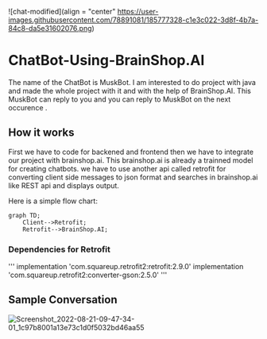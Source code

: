 ![chat-modified](align = "center" https://user-images.githubusercontent.com/78891081/185777328-c1e3c022-3d8f-4b7a-84c8-da5e31602076.png)

# ChatBot-Using-BrainShop.AI

The name of the ChatBot is MuskBot. I am interested to do project with java and made the whole project with it and with the help of BrainShop.AI.
This MuskBot can reply to you and you can reply to MuskBot on the next occurence .

## How it works

First we have to code for backened and frontend then we have to integrate our project with brainshop.ai. This brainshop.ai is already a trainned model for creating
chatbots. we have to use another api called retrofit for converting client side messages to json format and searches in brainshop.ai like REST api and displays output.

Here is a simple flow chart:

```mermaid
graph TD;
    Client-->Retrofit;
    Retrofit-->BrainShop.AI;
```

### Dependencies for Retrofit

'''
implementation 'com.squareup.retrofit2:retrofit:2.9.0'
implementation 'com.squareup.retrofit2:converter-gson:2.5.0'
'''

## Sample Conversation

![Screenshot_2022-08-21-09-47-34-01_1c97b8001a13e73c1d0f5032bd46aa55](https://user-images.githubusercontent.com/78891081/185777578-e793072c-e85c-4967-8c97-0f640e10facb.jpg)
